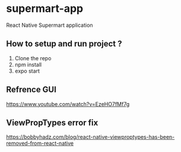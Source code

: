 # supermart-app
React Native Supermart application

## How to setup and run project ?
1. Clone the repo
2. npm install
3. expo start

## Refrence GUI
https://www.youtube.com/watch?v=EzeHO7fMf7g

## ViewPropTypes error fix
https://bobbyhadz.com/blog/react-native-viewproptypes-has-been-removed-from-react-native